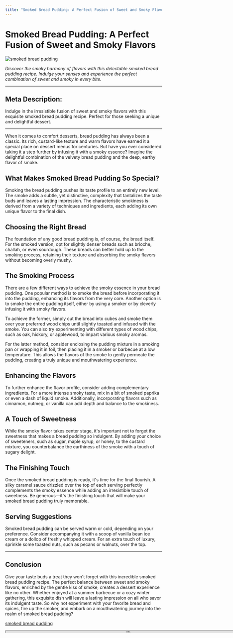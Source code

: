 ```yaml
---
title: "Smoked Bread Pudding: A Perfect Fusion of Sweet and Smoky Flavors"
---
```

# Smoked Bread Pudding: A Perfect Fusion of Sweet and Smoky Flavors


![smoked bread pudding](https://images.unsplash.com/photo-1509440159596-0249088772ff?ixid=M3w0ODkxMTF8MHwxfHNlYXJjaHwxfHxzbW9rZWQlMjBicmVhZCUyMHB1ZGRpbmd8ZW58MHx8fHwxNjkyODAzNjIzfDA&ixlib=rb-4.0.3&w=512&fit=max)

*Discover the smoky harmony of flavors with this delectable smoked bread pudding recipe. Indulge your senses and experience the perfect combination of sweet and smoky in every bite.*

---

## Meta Description:
Indulge in the irresistible fusion of sweet and smoky flavors with this exquisite smoked bread pudding recipe. Perfect for those seeking a unique and delightful dessert. 

---

When it comes to comfort desserts, bread pudding has always been a classic. Its rich, custard-like texture and warm flavors have earned it a special place on dessert menus for centuries. But have you ever considered taking it a step further by infusing it with a smoky essence? Imagine the delightful combination of the velvety bread pudding and the deep, earthy flavor of smoke. 

## What Makes Smoked Bread Pudding So Special?

Smoking the bread pudding pushes its taste profile to an entirely new level. The smoke adds a subtle, yet distinctive, complexity that tantalizes the taste buds and leaves a lasting impression. The characteristic smokiness is derived from a variety of techniques and ingredients, each adding its own unique flavor to the final dish.

## Choosing the Right Bread

The foundation of any good bread pudding is, of course, the bread itself. For the smoked version, opt for slightly denser breads such as brioche, challah, or even sourdough. These breads can better hold up to the smoking process, retaining their texture and absorbing the smoky flavors without becoming overly mushy.

## The Smoking Process

There are a few different ways to achieve the smoky essence in your bread pudding. One popular method is to smoke the bread before incorporating it into the pudding, enhancing its flavors from the very core. Another option is to smoke the entire pudding itself, either by using a smoker or by cleverly infusing it with smoky flavors.

To achieve the former, simply cut the bread into cubes and smoke them over your preferred wood chips until slightly toasted and infused with the smoke. You can also try experimenting with different types of wood chips, such as oak, hickory, or applewood, to impart various smoky aromas.

For the latter method, consider enclosing the pudding mixture in a smoking pan or wrapping it in foil, then placing it in a smoker or barbecue at a low temperature. This allows the flavors of the smoke to gently permeate the pudding, creating a truly unique and mouthwatering experience.

## Enhancing the Flavors

To further enhance the flavor profile, consider adding complementary ingredients. For a more intense smoky taste, mix in a bit of smoked paprika or even a dash of liquid smoke. Additionally, incorporating flavors such as cinnamon, nutmeg, or vanilla can add depth and balance to the smokiness.

## A Touch of Sweetness

While the smoky flavor takes center stage, it's important not to forget the sweetness that makes a bread pudding so indulgent. By adding your choice of sweeteners, such as sugar, maple syrup, or honey, to the custard mixture, you counterbalance the earthiness of the smoke with a touch of sugary delight.

## The Finishing Touch

Once the smoked bread pudding is ready, it's time for the final flourish. A silky caramel sauce drizzled over the top of each serving perfectly complements the smoky essence while adding an irresistible touch of sweetness. Be generous—it's the finishing touch that will make your smoked bread pudding truly memorable.

## Serving Suggestions

Smoked bread pudding can be served warm or cold, depending on your preference. Consider accompanying it with a scoop of vanilla bean ice cream or a dollop of freshly whipped cream. For an extra touch of luxury, sprinkle some toasted nuts, such as pecans or walnuts, over the top.

---

## Conclusion

Give your taste buds a treat they won't forget with this incredible smoked bread pudding recipe. The perfect balance between sweet and smoky flavors, enriched by the gentle kiss of smoke, creates a dessert experience like no other. Whether enjoyed at a summer barbecue or a cozy winter gathering, this exquisite dish will leave a lasting impression on all who savor its indulgent taste. So why not experiment with your favorite bread and spices, fire up the smoker, and embark on a mouthwatering journey into the realm of smoked bread pudding?

[smoked bread pudding](https://foxheightspubandgrill.com/post/smoked-bread-pudding)

<iframe src='https://foxheightspubandgrill.com/post/smoked-bread-pudding' width='800' height='5'></iframe>